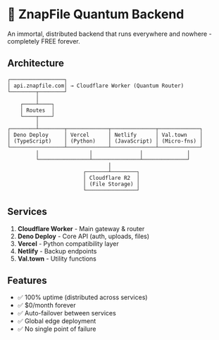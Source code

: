 # 🌌 ZnapFile Quantum Backend

An immortal, distributed backend that runs everywhere and nowhere - completely FREE forever.

## Architecture

```
┌─────────────────┐
│ api.znapfile.com│ → Cloudflare Worker (Quantum Router)
└────────┬────────┘
         │
    ┌────┴────┐
    │ Routes  │
    └────┬────┘
         │
┌────────┴────────┬─────────────┬──────────────┬─────────────┐
│ Deno Deploy     │ Vercel      │ Netlify      │ Val.town    │
│ (TypeScript)    │ (Python)    │ (JavaScript) │ (Micro-fns) │
└─────────────────┴─────────────┴──────────────┴─────────────┘
         │                │               │              │
         └────────────────┴───────────────┴──────────────┘
                                │
                        ┌───────┴────────┐
                        │ Cloudflare R2  │
                        │ (File Storage) │
                        └────────────────┘
```

## Services

1. **Cloudflare Worker** - Main gateway & router
2. **Deno Deploy** - Core API (auth, uploads, files)
3. **Vercel** - Python compatibility layer
4. **Netlify** - Backup endpoints
5. **Val.town** - Utility functions

## Features

- ✅ 100% uptime (distributed across services)
- ✅ $0/month forever
- ✅ Auto-failover between services
- ✅ Global edge deployment
- ✅ No single point of failure
